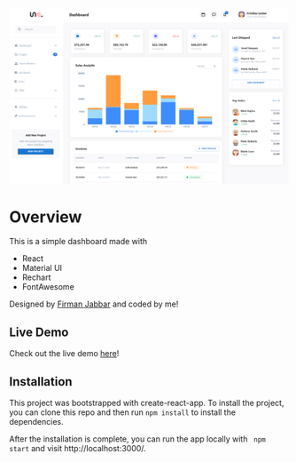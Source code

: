 ![A screenshot of the dashboard](./public/react-dashboard.png)

# Overview

This is a simple dashboard made with

- React
- Material UI
- Rechart
- FontAwesome

Designed by [Firman Jabbar](https://dribbble.com/firmanjabbar) and coded by me!

## Live Demo

Check out the live demo [here](https://michiyoyo.github.io/uno-dashboard/)!

## Installation

This project was bootstrapped with create-react-app.
To install the project, you can clone this repo and then run
`npm install`
to install the dependencies.

After the installation is complete, you can run the app locally with
` npm start` and visit http://localhost:3000/.
